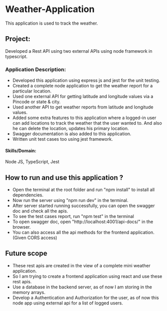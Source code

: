 # Weather-Application
This application is used to track the weather.

## Project:
Developed a Rest API using two external APIs using node framework in typescript. 

### Application Description:
- Developed this application using express js and jest for the unit testing. 
- Created a complete node application to get the weather report for a particular location. 
- Used one external API for getting latitude and longitude values via a Pincode or state & city. 
- Used another API to get weather reports from latitude and longitude values. 
- Added some extra features to this application where a logged-in user can add locations to track the weather that the user wanted to.
And also he can delete the location, updates his primary location.
- Swagger documentation is also added to this application. 
- Written unit test cases too using jest framework.

#### Skills/Domain:
Node JS, TypeScript, Jest

## How to run and use this application ?
- Open the terminal at the root folder and run "npm install" to install all dependencies.
- Now run the server using "npm run dev" in the terminal.
- After server started running successfully, you can open the swagger doc and check all the apis.
- To see the test cases report, run "npm test" in the terminal
- To open swagger doc, open "http://localhost:4001/api-docs/" in the browser.
- You can also access all the api methods for the frontend application. (Given CORS access)

## Future scope
- These rest apis are created in the view of a complete mini weather application.
- So I am trying to create a frontend application using react and use these rest apis. 
- Use a database in the backend server, as of now I am storing in the memory arrays.
- Develop a Authentication and Authorization for the user, as of now this node app using external api for a list of logged users.
